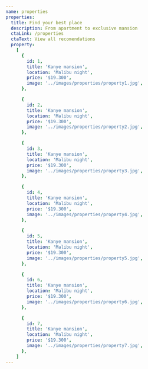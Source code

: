 ```yaml
---
name: properties
properties:
  title: Find your best place
  description: From apartment to exclusive mansion
  ctaLink: /properties
  ctaText: View all recomendations
  property:
    [
      {
        id: 1,
        title: 'Kanye mansion',
        location: 'Malibu night',
        price: '$19.300',
        image: '../images/properties/property1.jpg',
      },

      {
        id: 2,
        title: 'Kanye mansion',
        location: 'Malibu night',
        price: '$19.300',
        image: '../images/properties/property2.jpg',
      },

      {
        id: 3,
        title: 'Kanye mansion',
        location: 'Malibu night',
        price: '$19.300',
        image: '../images/properties/property3.jpg',
      },

      {
        id: 4,
        title: 'Kanye mansion',
        location: 'Malibu night',
        price: '$19.300',
        image: '../images/properties/property4.jpg',
      },

      {
        id: 5,
        title: 'Kanye mansion',
        location: 'Malibu night',
        price: '$19.300',
        image: '../images/properties/property5.jpg',
      },

      {
        id: 6,
        title: 'Kanye mansion',
        location: 'Malibu night',
        price: '$19.300',
        image: '../images/properties/property6.jpg',
      },

      {
        id: 7,
        title: 'Kanye mansion',
        location: 'Malibu night',
        price: '$19.300',
        image: '../images/properties/property7.jpg',
      },
    ]
---
```

